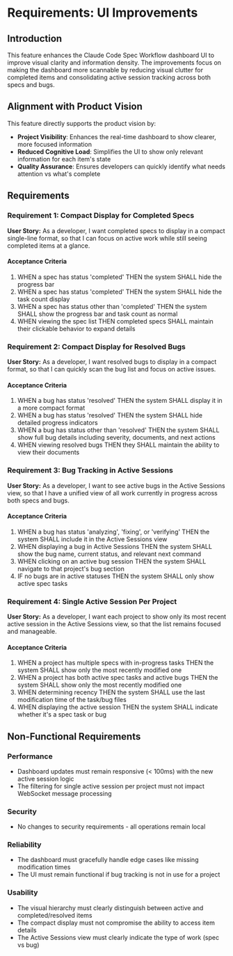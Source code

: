 # Requirements: UI Improvements

## Introduction

This feature enhances the Claude Code Spec Workflow dashboard UI to improve visual clarity and information density. The improvements focus on making the dashboard more scannable by reducing visual clutter for completed items and consolidating active session tracking across both specs and bugs.

## Alignment with Product Vision

This feature directly supports the product vision by:
- **Project Visibility**: Enhances the real-time dashboard to show clearer, more focused information
- **Reduced Cognitive Load**: Simplifies the UI to show only relevant information for each item's state
- **Quality Assurance**: Ensures developers can quickly identify what needs attention vs what's complete

## Requirements

### Requirement 1: Compact Display for Completed Specs

**User Story:** As a developer, I want completed specs to display in a compact single-line format, so that I can focus on active work while still seeing completed items at a glance.

#### Acceptance Criteria

1. WHEN a spec has status 'completed' THEN the system SHALL hide the progress bar
2. WHEN a spec has status 'completed' THEN the system SHALL hide the task count display
3. WHEN a spec has status other than 'completed' THEN the system SHALL show the progress bar and task count as normal
4. WHEN viewing the spec list THEN completed specs SHALL maintain their clickable behavior to expand details

### Requirement 2: Compact Display for Resolved Bugs

**User Story:** As a developer, I want resolved bugs to display in a compact format, so that I can quickly scan the bug list and focus on active issues.

#### Acceptance Criteria

1. WHEN a bug has status 'resolved' THEN the system SHALL display it in a more compact format
2. WHEN a bug has status 'resolved' THEN the system SHALL hide detailed progress indicators
3. WHEN a bug has status other than 'resolved' THEN the system SHALL show full bug details including severity, documents, and next actions
4. WHEN viewing resolved bugs THEN they SHALL maintain the ability to view their documents

### Requirement 3: Bug Tracking in Active Sessions

**User Story:** As a developer, I want to see active bugs in the Active Sessions view, so that I have a unified view of all work currently in progress across both specs and bugs.

#### Acceptance Criteria

1. WHEN a bug has status 'analyzing', 'fixing', or 'verifying' THEN the system SHALL include it in the Active Sessions view
2. WHEN displaying a bug in Active Sessions THEN the system SHALL show the bug name, current status, and relevant next command
3. WHEN clicking on an active bug session THEN the system SHALL navigate to that project's bug section
4. IF no bugs are in active statuses THEN the system SHALL only show active spec tasks

### Requirement 4: Single Active Session Per Project

**User Story:** As a developer, I want each project to show only its most recent active session in the Active Sessions view, so that the list remains focused and manageable.

#### Acceptance Criteria

1. WHEN a project has multiple specs with in-progress tasks THEN the system SHALL show only the most recently modified one
2. WHEN a project has both active spec tasks and active bugs THEN the system SHALL show only the most recently modified one
3. WHEN determining recency THEN the system SHALL use the last modification time of the task/bug files
4. WHEN displaying the active session THEN the system SHALL indicate whether it's a spec task or bug

## Non-Functional Requirements

### Performance
- Dashboard updates must remain responsive (< 100ms) with the new active session logic
- The filtering for single active session per project must not impact WebSocket message processing

### Security
- No changes to security requirements - all operations remain local

### Reliability
- The dashboard must gracefully handle edge cases like missing modification times
- The UI must remain functional if bug tracking is not in use for a project

### Usability
- The visual hierarchy must clearly distinguish between active and completed/resolved items
- The compact display must not compromise the ability to access item details
- The Active Sessions view must clearly indicate the type of work (spec vs bug)